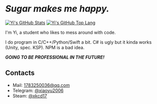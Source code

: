 # *Sugar makes me happy.*

[![Yi's GitHub Stats](https://github-readme-stats.vercel.app/api?username=xiaoyu2006&count_private=true&show_icons=true)](https://github.com/xiaoyu2006)
[![Yi's GitHub Top Lang](https://github-readme-stats.vercel.app/api/top-langs/?username=xiaoyu2006&hide=html,css,javascript&layout=compact)](https://github.com/xiaoyu2006)

I'm Yi, a student who likes to mess around with code.

I do program in C/C++/Python/Swift a bit. C# is ugly but it kinda works (Unity, spec. KSP). NPM is a bad idea.

***GOING TO BE PROFESSIONAL IN THE FUTURE!***

## Contacts
- Mail: [1783250036@qq.com](mailto:caoyi06@qq.com)
- Telegram: [@xiaoyu2006](https://t.me/xiaoyu2006)
- Steam: [@xkcd17](https://steamcommunity.com/id/xiaoyu2006/)
